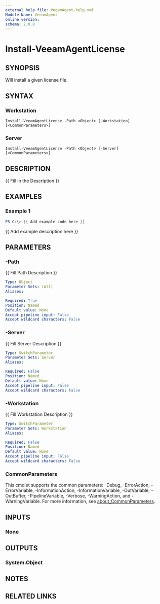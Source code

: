 ```yaml
---
external help file: VeeamAgent-help.xml
Module Name: VeeamAgent
online version:
schema: 2.0.0
---
```


# Install-VeeamAgentLicense

## SYNOPSIS
Will install a given license file.

## SYNTAX

### Workstation
```
Install-VeeamAgentLicense -Path <Object> [-Workstation] [<CommonParameters>]
```

### Server
```
Install-VeeamAgentLicense -Path <Object> [-Server] [<CommonParameters>]
```

## DESCRIPTION
{{ Fill in the Description }}

## EXAMPLES

### Example 1
```powershell
PS C:\> {{ Add example code here }}
```

{{ Add example description here }}

## PARAMETERS

### -Path
{{ Fill Path Description }}

```yaml
Type: Object
Parameter Sets: (All)
Aliases:

Required: True
Position: Named
Default value: None
Accept pipeline input: False
Accept wildcard characters: False
```

### -Server
{{ Fill Server Description }}

```yaml
Type: SwitchParameter
Parameter Sets: Server
Aliases:

Required: False
Position: Named
Default value: None
Accept pipeline input: False
Accept wildcard characters: False
```

### -Workstation
{{ Fill Workstation Description }}

```yaml
Type: SwitchParameter
Parameter Sets: Workstation
Aliases:

Required: False
Position: Named
Default value: None
Accept pipeline input: False
Accept wildcard characters: False
```

### CommonParameters
This cmdlet supports the common parameters: -Debug, -ErrorAction, -ErrorVariable, -InformationAction, -InformationVariable, -OutVariable, -OutBuffer, -PipelineVariable, -Verbose, -WarningAction, and -WarningVariable. For more information, see [about_CommonParameters](http://go.microsoft.com/fwlink/?LinkID=113216).

## INPUTS

### None
## OUTPUTS

### System.Object
## NOTES

## RELATED LINKS
